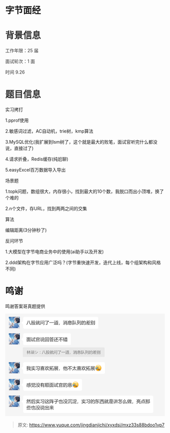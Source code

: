 # 字节面经

# <font style="color:rgb(51, 51, 51);">背景信息</font>
<font style="color:rgb(51, 51, 51);">工作年限：25 届</font>

<font style="color:rgb(51, 51, 51);">面试轮次：1 面</font>

<font style="color:rgb(51, 51, 51);">时间 9.26</font>

# <font style="color:rgb(51, 51, 51);">题目信息</font>
实习拷打

1.pprof使用

2.敏感词过滤，AC自动机，trie树，kmp算法

3.MySQL优化(我扩展到lsm树了，这个就是最大的败笔，面试官听完什么都没说，直接过了)

4.请求折叠，Redis缓存(纯尬聊)

5.easyExcel百万数据导入导出



场景题

1.topk问题，数组很大，内存很小，找到最大的10个数，我脱口而出小顶堆，换了个难的

2.n个文件，存URL，找到两两之间的交集

算法

编辑距离(3分钟秒了)



反问环节

1.大模型在字节电商业务中的使用(ai助手以及开发)

2.ddd架构在字节应用广泛吗？(字节重快速开发，迭代上线，每个组架构和风格不同)

# 鸣谢
鸣谢答案哥真题提供

![1727540794250-515a7a1a-579c-46b2-b3be-c2194e0141e3.png](./img/dVTACAlk5l_R_gCS/1727540794250-515a7a1a-579c-46b2-b3be-c2194e0141e3-632850.png)



> 原文: <https://www.yuque.com/jingdianjichi/xyxdsi/mxz33s88bdoo1vp7>